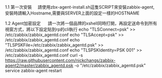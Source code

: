 1.1 第一次安裝
      請使用zbx-agent-install.sh這隻SCRIPT來安裝zabbix-agent, 安裝時請輸入Hostname,需要與SERVER上面的設定一樣的HOSTNAME

1.2 Agent加密設定
      請一次將一個品牌的xshell同時打開，再設定送命令到所有視窗方式，將以下設定貼到rp的cli執行
echo "TLSConnect=psk" >> /etc/zabbix/zabbix_agentd.conf
echo "TLSAccept=psk" >> /etc/zabbix/zabbix_agentd.conf
echo "TLSPSKFile=/etc/zabbix/zabbix_agentd.psk" >> /etc/zabbix/zabbix_agentd.conf
echo "TLSPSKIdentity=PSK 001" >> /etc/zabbix/zabbix_agentd.conf
curl -s https://raw.githubusercontent.com/nickchangs/zabbix-agent2/master/zabbix_agentd.psk -o "/etc/zabbix/zabbix_agentd.psk"
service zabbix-agent restart
